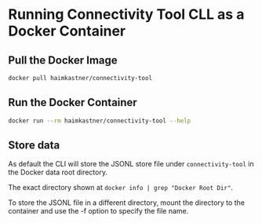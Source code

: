# Running Connectivity Tool CLL as a Docker Container

## Pull the Docker Image

```bash
docker pull haimkastner/connectivity-tool
```

## Run the Docker Container

```bash
docker run --rm haimkastner/connectivity-tool --help
```

## Store data

As default the CLI will store the JSONL store file under `connectivity-tool` in the Docker data root directory.

The exact directory shown at `docker info | grep "Docker Root Dir"`. 

To store the JSONL file in a different directory, mount the directory to the container and use the -f option to specify the file name.


